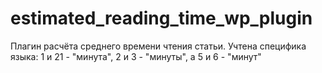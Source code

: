 # estimated_reading_time_wp_plugin
Плагин расчёта среднего времени чтения статьи. Учтена специфика языка: 1 и 21 - "минута", 2 и 3 - "минуты", а 5 и 6 - "минут" 

